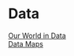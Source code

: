 # Data

[Our World in Data](https://ourworldindata.org/) \
[Data Maps](https://github.com/vgutta/Data.git)
